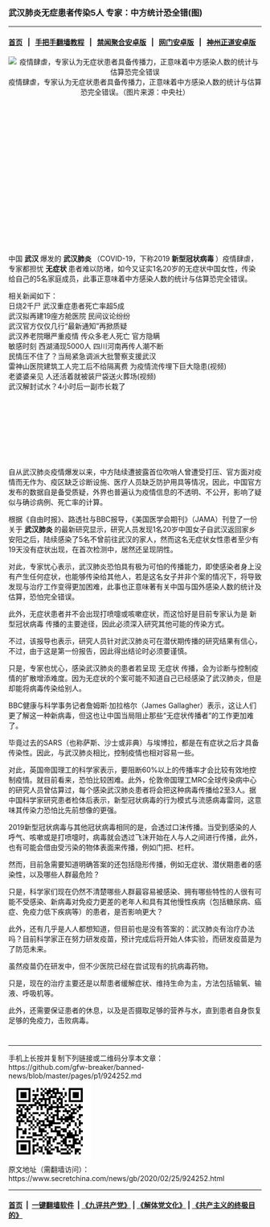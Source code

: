 ### 武汉肺炎无症患者传染5人 专家：中方统计恐全错(图)
------------------------

#### [首页](https://github.com/gfw-breaker/banned-news/blob/master/README.md) &nbsp;&nbsp;|&nbsp;&nbsp; [手把手翻墙教程](https://github.com/gfw-breaker/guides/wiki) &nbsp;&nbsp;|&nbsp;&nbsp; [禁闻聚合安卓版](https://github.com/gfw-breaker/bn-android) &nbsp;&nbsp;|&nbsp;&nbsp; [网门安卓版](https://github.com/oGate2/oGate) &nbsp;&nbsp;|&nbsp;&nbsp; [神州正道安卓版](https://github.com/SzzdOgate/update) 



<div class="article_right" style="fone-color:#000">
 <p style="text-align:center">
  <img alt="疫情肆虐，专家认为无症状患者具备传播力，正意味着中方感染人数的统计与估算恐完全错误" src="//img3.secretchina.com/pic/2020/2-25/p2634922a296330785-ss.jpg"/>
  <br>
   疫情肆虐，专家认为无症状患者具备传播力，正意味着中方感染人数的统计与估算恐完全错误。（图片来源：中央社）
   <span id="hideid" name="hideid" style="color:red;display:none;">
    <span href="https://www.secretchina.com">
    </span>
   </span>
  </br>
 </p>
 <div id="txt-mid1-t21-2017">
  <ins class="adsbygoogle" data-ad-client="ca-pub-1276641434651360" data-ad-slot="2451032099" style="display:inline-block;width:336px;height:280px">
  </ins>
  <div id="SC-22xxx">
  </div>
 </div>
 <p>
  中国
  <strong>
   武汉
  </strong>
  爆发的
  <strong>
   <span href="https://www.secretchina.com/news/gb/tag/武汉肺炎" target="_blank">
    武汉肺炎
   </span>
  </strong>
  （COVID-19，下称2019
  <strong>
   新型冠状病毒
  </strong>
  ）疫情肆虐，专家都担忧
  <strong>
   无症状
  </strong>
  患者难以防堵，如今又证实1名20岁的无症状中国女性，传染给自己的5名家庭成员，此事正意味着中方感染人数的统计与估算恐完全错误。
  <span id="hideid" name="hideid" style="color:red;display:none;">
   <span href="https://www.secretchina.com">
   </span>
  </span>
 </p>
 <p>
  相关新闻如下：
  <br>
   <span href="https://www.secretchina.com/news/b5/2020/02/22/923941.html" target="_blank">
    日烧2千尸 武汉重症患者死亡率超5成
   </span>
   <br>
    <span href="https://www.secretchina.com/news/b5/2020/02/23/924005.html" target="_blank">
     武汉拟再建19座方舱医院 民间议论纷纷
    </span>
    <br>
     <span href="https://www.secretchina.com/news/b5/2020/02/23/924012.html" target="_blank">
      武汉官方仅仅几行“最新通知”再掀质疑
     </span>
     <br>
      <span href="https://www.secretchina.com/news/b5/2020/02/24/924181.html" target="_blank">
       武汉养老院曝严重疫情 传众多老人死亡 官方隐瞒
      </span>
      <br>
       <span href="https://www.secretchina.com/news/b5/2020/02/24/924093.html" target="_blank">
        敏感时刻 西湖涌现5000人 四川河南再传人潮不断
       </span>
       <br>
        <span href="https://www.secretchina.com/news/b5/2020/02/24/924086.html" target="_blank">
         民情压不住了？当局紧急调派大批警察支援武汉
        </span>
        <br>
         <span href="https://www.secretchina.com/news/b5/2020/02/25/924219.html" target="_blank">
          雷神山医院建筑工人完工后不给隔离费 为疫情流传埋下巨大隐患(视频)
         </span>
         <br>
          <span href="https://www.secretchina.com/news/b5/2020/02/25/924235.html" target="_blank">
           老婆婆亲见 人还活着就被装尸袋送火葬场(视频)
          </span>
          <br>
           <span href="https://www.secretchina.com/news/b5/2020/02/25/924206.html" target="_blank">
            武汉解封试水？4小时后一副市长栽了
           </span>
          </br>
         </br>
        </br>
       </br>
      </br>
     </br>
    </br>
   </br>
  </br>
 </p>
 <p>
  自从武汉肺炎疫情爆发以来，中方陆续遭披露首位吹哨人曾遭受打压、官方面对疫情而无作为、疫区缺乏诊断设施、医疗人员缺乏防护用具等情况，因此，中国官方发布的数据自是备受质疑，外界也普遍认为疫情信息的不透明、不公开，影响了疑似与确诊病例、死亡率的计算。
 </p>
 <p>
  根据《自由时报》、路透社与BBC报导，《美国医学会期刊》（JAMA）刊登了一份关于
  <span href="https://zh.wikipedia.org/wiki/2019%E5%86%A0%E7%8A%B6%E7%97%85%E6%AF%92%E7%97%85" target="_blank">
   <strong>
    武汉肺炎
   </strong>
  </span>
  的最新研究显示，研究人员发现1名20岁中国女子自武汉返回家乡安阳之后，陆续感染了5名不曾前往武汉的家人，然而这名无症状女性患者至少有19天没有症状出现，在首次检测中，居然还呈现阴性。
 </p>
 <p>
  对此，专家忧心表示，武汉肺炎恐怕具有极为可怕的传播能力，即使感染者身上没有产生任何症状，也能够传染给其他人，若是这名女子并非个案的情况下，将导致发现与治疗工作变得更加困难，此事也正意味著有关中国与国外感染人数的统计及估算，恐怕完全错误。
 </p>
 <p>
  此外，无症状患者并不会出现打喷嚏或咳嗽症状，而这恰好是目前专家认为是
  <span href="https://www.secretchina.com/news/gb/tag/新型冠状病毒" target="_blank">
   新型冠状病毒
  </span>
  传播的主要途径，因此必须深入研究其他可能的传染方式。
 </p>
 <p>
  不过，该报导也表示，研究人员针对武汉肺炎可在潜伏期传播的研究结果有信心，不过，由于这是第一份报告，因此得出结论时必须要谨慎。
 </p>
 <p>
  只是，专家也忧心，感染武汉肺炎的患者若呈现
  <span href="https://www.secretchina.com/news/gb/tag/无症状" target="_blank">
   无症状
  </span>
  传播，会为诊断与控制疫情的扩散增添难度。因为无症状的个案可能不知道自己已经感染了武汉肺炎，但是却能将病毒传染给别人。
 </p>
 <p>
  BBC健康与科学事务记者詹姆斯·加拉格尔（James Gallagher）表示，这让人们更了解这一种新病毒，但这也让中国当局阻止那些“无症状传播者”的工作更加难了。
 </p>
 <p>
  毕竟过去的SARS（也称萨斯、沙士或非典）与埃博拉，都是在有症状之后才具备传染性。因此，与武汉肺炎相比，控制疫情也相对容易一些。
 </p>
 <p>
  对此，英国帝国理工的科学家表示，要阻断60%以上的传播率才会比较有效地控制疫情。就目前看来，恐怕比较困难。此外，伦敦帝国理工MRC全球传染病中心的研究人员曾估算过，每个感染武汉肺炎患者将会把这种病毒传播给2至3人。据中国科学家研究患者检体后表示，新型冠状病毒的行为模式与流感病毒雷同，这意味其传染力恐怕比先前想像的更强。
 </p>
 <p>
  2019新型冠状病毒与其他冠状病毒相同的是，会透过口沫传播。当受到感染的人呼气、咳嗽或是打喷嚏时，病毒就会透过飞沫开始在人与人之间进行传播，此外，也有可能会借由受污染的物体表面来传播，例如门把、栏杆。
 </p>
 <p>
  然而，目前急需要知道明确答案的还包括隐形传播，例如无症状、潜伏期患者的感染性，以及哪些人群最危险？
 </p>
 <p>
  只是，科学家们现在仍然不清楚哪些人群最容易被感染、拥有哪些特性的人很有可能不受感染、新病毒对免疫力更差的老年人和具有其他慢性疾病（包括糖尿病、癌症、免疫力低下疾病等）的患者，是否影响更大？
 </p>
 <p>
  此外，还有几乎是人人都想知道，但目前也是没有答案的：武汉肺炎有治疗办法吗？目前科学家正在努力研发疫苗，预计完成后将开始人体实验，而研发疫苗是为了防范未来。
 </p>
 <p>
  虽然疫苗仍在研发中，但不少医院已经在尝试现有的抗病毒药物。
 </p>
 <p>
  只是，现在的治疗主要还是以帮患者缓解症状、维持生命为主，方法包括输氧、输液、呼吸机等。
 </p>
 <p>
  此外，还需要保证患者的休息，以及是否摄取足够的营养与水，直到患者自身恢复足够的免疫力，击败病毒。
  <center>
   <div>
    <div id="txt-mid2-t22-2017" style="display: block;  max-height: 351px;  overflow: hidden;">
     <div id="SC-21xxx">
     </div>
     <ins class="adsbygoogle" data-ad-client="ca-pub-1276641434651360" data-ad-format="auto" data-ad-slot="4301710469" data-full-width-responsive="true" style="display:block">
     </ins>
    </div>
   </div>
  </center>
  <div style="padding-top:12px;">
  </div>
 </p>
</div>

<hr/>
手机上长按并复制下列链接或二维码分享本文章：<br/>
https://github.com/gfw-breaker/banned-news/blob/master/pages/p1/924252.md <br/>
<a href='https://github.com/gfw-breaker/banned-news/blob/master/pages/p1/924252.md'><img src='https://github.com/gfw-breaker/banned-news/blob/master/pages/p1/924252.md.png'/></a> <br/>
原文地址（需翻墙访问）：https://www.secretchina.com/news/gb/2020/02/25/924252.html


------------------------
#### [首页](https://github.com/gfw-breaker/banned-news/blob/master/README.md) &nbsp;|&nbsp; [一键翻墙软件](https://github.com/gfw-breaker/nogfw/blob/master/README.md) &nbsp;| [《九评共产党》](https://github.com/gfw-breaker/9ping.md/blob/master/README.md#九评之一评共产党是什么) | [《解体党文化》](https://github.com/gfw-breaker/jtdwh.md/blob/master/README.md) | [《共产主义的终极目的》](https://github.com/gfw-breaker/gczydzjmd.md/blob/master/README.md)


<img src='http://gfw-breaker.win/banned-news/pages/p1/924252.md' width='0px' height='0px'/>